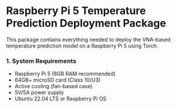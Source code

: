# Raspberry Pi 5 Temperature Prediction Deployment Package

This package contains everything needed to deploy the VNA-based temperature prediction model on a Raspberry Pi 5 using Torch.

### 1. System Requirements
- Raspberry Pi 5 (8GB RAM recommended)
- 64GB+ microSD card (Class 10/U3)
- Active cooling (fan-based case)
- 5V/5A power supply
- Ubuntu 22.04 LTS or Raspberry Pi OS

